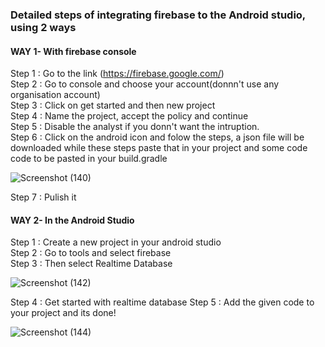### Detailed steps of integrating firebase to the Android studio, using 2 ways

#### WAY 1- With firebase console
Step 1 : Go to the link (https://firebase.google.com/)<br />
Step 2 : Go to console and choose your account(donnn't use any organisation account)<br />
Step 3 : Click on get started and then new project<br />
Step 4 : Name the project, accept the policy and continue<br />
Step 5 : Disable the analyst if you donn't want the intruption.<br />
Step 6 : Click on the android icon and folow the steps, a json file will be downloaded while these steps paste that in your project and some code code to be pasted in your build.gradle<br />

![Screenshot (140)](https://user-images.githubusercontent.com/66902249/136661055-5c01be30-5d67-4e9c-9e44-f0efd3902bc6.png)

Step 7 : Pulish it<br />

#### WAY 2- In the Android Studio
Step 1 : Create a new project in your android studio<br />
Step 2 : Go to tools and select firebase<br/>
Step 3 : Then select Realtime Database

![Screenshot (142)](https://user-images.githubusercontent.com/66902249/136661984-b2282ba0-aa23-4d1c-ac95-0ea59060910e.png)

Step 4 : Get started with realtime database
Step 5 : Add the given code to your project and its done!

![Screenshot (144)](https://user-images.githubusercontent.com/66902249/136662186-703282f6-24a7-4b80-88b2-124b22f268cc.png)




